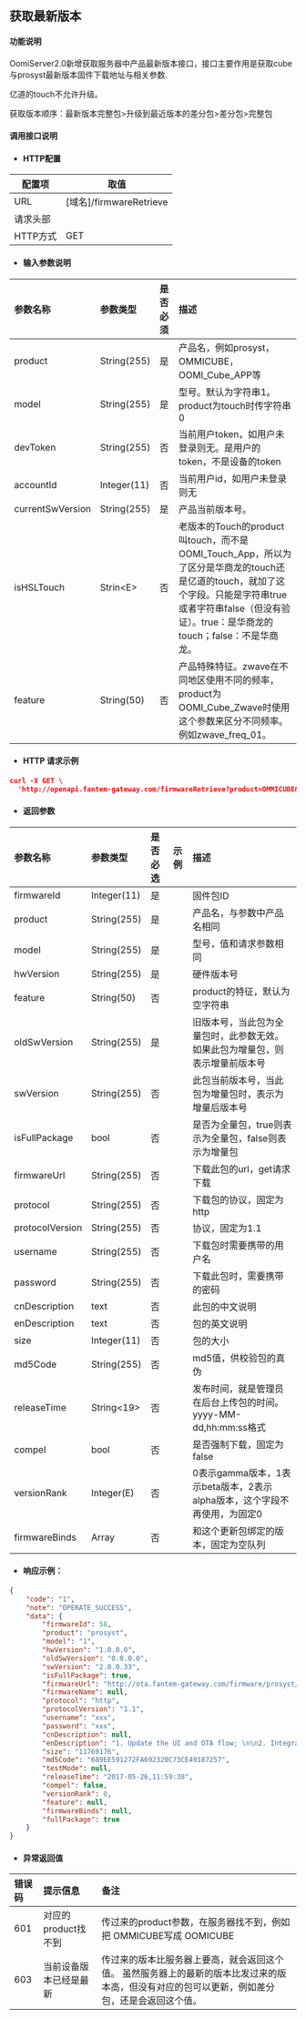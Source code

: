 ## 获取最新版本

#### 功能说明

OomiServer2.0新增获取服务器中产品最新版本接口，接口主要作用是获取cube与prosyst最新版本固件下载地址与相关参数.

亿道的touch不允许升级。

获取版本顺序：最新版本完整包&gt;升级到最近版本的差分包&gt;差分包&gt;完整包

#### 调用接口说明

* #### HTTP配置

| 配置项 | 取值 |
| --- | --- |
| URL | \[域名\]/firmwareRetrieve |
| 请求头部 |  |
| HTTP方式 | GET |

* #### 输入参数说明

| 参数名称 | 参数类型 | 是否必须 | 描述 |
| :--- | :--- | :--- | :--- |
| product | String\(255\) | 是 | 产品名，例如prosyst，OMMICUBE，OOMI\_Cube\_APP等 |
| model | String\(255\) | 是 | 型号。默认为字符串1。product为touch时传字符串0 |
| devToken | String\(255\) | 否 | 当前用户token，如用户未登录则无。是用户的token，不是设备的token |
| accountId | Integer\(11\) | 否 | 当前用户id，如用户未登录则无 |
| currentSwVersion | String\(255\) | 是 | 产品当前版本号。 |
| isHSLTouch | Strin&lt;E&gt; | 否 | 老版本的Touch的product叫touch，而不是OOMI\_Touch\_App，所以为了区分是华商龙的touch还是亿道的touch，就加了这个字段。只能是字符串true或者字符串false（但没有验证）。true：是华商龙的touch；false：不是华商龙。 |
| feature | String\(50\) | 否 | 产品特殊特征。zwave在不同地区使用不同的频率，product为OOMI\_Cube\_Zwave时使用这个参数来区分不同频率。例如zwave\_freq\_01。 |

* #### HTTP 请求示例

```json
curl -X GET \
  'http://openapi.fantem-gateway.com/firmwareRetrieve?product=OMMICUBE&model=1&currentSwVersion=00.00'
```

* #### 返回参数

| 参数名称 | 参数类型 | 是否必选 | 示例 | 描述 |
| :--- | :--- | :--- | :--- | :--- |
| firmwareId | Integer\(11\) | 是 |  | 固件包ID |
| product | String\(255\) | 是 |  | 产品名，与参数中产品名相同 |
| model | String\(255\) | 是 |  | 型号，值和请求参数相同 |
| hwVersion | String\(255\) | 是 |  | 硬件版本号 |
| feature | String\(50\) | 否 |  | product的特征，默认为空字符串 |
| oldSwVersion | String\(255\) | 是 |  | 旧版本号，当此包为全量包时，此参数无效。如果此包为增量包，则表示增量前版本号 |
| swVersion | String\(255\) | 否 |  | 此包当前版本号，当此包为增量包时，表示为增量后版本号 |
| isFullPackage | bool | 否 |  | 是否为全量包，true则表示为全量包，false则表示为增量包 |
| firmwareUrl | String\(255\) | 否 |  | 下载此包的url，get请求下载 |
| protocol | String\(255\) | 否 |  | 下载包的协议，固定为http |
| protocolVersion | String\(255\) | 否 |  | 协议，固定为1.1 |
| username | String\(255\) | 否 |  | 下载包时需要携带的用户名 |
| password | String\(255\) | 否 |  | 下载此包时，需要携带的密码 |
| cnDescription | text | 否 |  | 此包的中文说明 |
| enDescription | text | 否 |  | 包的英文说明 |
| size | Integer\(11\) | 否 |  | 包的大小 |
| md5Code | String\(255\) | 否 |  | md5值，供校验包的真伪 |
| releaseTime | String&lt;19&gt; | 否 |  | 发布时间，就是管理员在后台上传包的时间。yyyy-MM-dd,hh:mm:ss格式 |
| compel | bool | 否 |  | 是否强制下载，固定为false |
| versionRank | Integer\(E\) | 否 |  | 0表示gamma版本，1表示beta版本，2表示alpha版本，这个字段不再使用，为固定0 |
| firmwareBinds | Array | 否 |  | 和这个更新包绑定的版本，固定为空队列 |

* #### 响应示例：

```json
{
    "code": "1",
    "note": "OPERATE_SUCCESS",
    "data": {
        "firmwareId": 58,
        "product": "prosyst",
        "model": "1",
        "hwVersion": "1.0.0.0",
        "oldSwVersion": "0.0.0.0",
        "swVersion": "2.0.0.33",
        "isFullPackage": true,
        "firmwareUrl": "http://ota.fantem-gateway.com/firmware/prosyst/1/2/1-0-0-0/prosyst-0.0.0.0-2.0.0.33.apk",
        "firmwareName": null,
        "protocol": "http",
        "protocolVersion": "1.1",
        "username": "xxx",
        "password": "xxx",
        "cnDescription": null,
        "enDescription": "1. Update the UI and OTA flow; \n\n2. Integrate more Devices.\n\n3. Bugs fixing.",
        "size": "11769176",
        "md5Code": "689EE591272FA692320C73CE49187257",
        "testMode": null,
        "releaseTime": "2017-05-26,11:59:38",
        "compel": false,
        "versionRank": 0,
        "feature": null,
        "firmwareBinds": null,
        "fullPackage": true
    }
}
```

* #### 异常返回值

| 错误码 | 提示信息 | 备注 |
| :--- | :--- | :--- |
| 601 | 对应的product找不到 | 传过来的product参数，在服务器找不到，例如把 OMMICUBE写成 OOMICUBE |
| 603 | 当前设备版本已经是最新 | 传过来的版本比服务器上要高，就会返回这个值。 虽然服务器上的最新的版本比发过来的版本高，但没有对应的包可以更新，例如差分包，还是会返回这个值。 |



